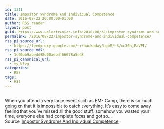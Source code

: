 ```yaml
---
id: 1311
title: Impostor Syndrome And Individual Competence
date: 2016-08-22T20:00:00+01:00
author: RSS reader
layout: post
guid: https://www.uelectronics.info/2016/08/22/impostor-syndrome-and-individual-competence/
permalink: /2016/08/22/impostor-syndrome-and-individual-competence/
rss_pi_source_url:
  - https://feedproxy.google.com/~r/hackaday/LgoM/~3/oc30hjEaVPI/
rss_pi_source_md5:
  - 1c00bb9abedd98d90aeb4f66678a5e48
rss_pi_canonical_url:
  - my_blog
categories:
  - RSS
tags:
  - RSS
---
```

&#013;  
When you attend a very large event such as EMF Camp, there is so much going on that it is impossible to catch everything. It’s easy to come away feeling that you’ve missed all the good stuff, somehow you wasted your time, everyone else had complete focus and got so…&#013;  
Source: <a href="https://feedproxy.google.com/~r/hackaday/LgoM/~3/oc30hjEaVPI/" target="_blank">Impostor Syndrome And Individual Competence</a>